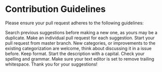 # Contribution Guidelines
Please ensure your pull request adheres to the following guidelines:

Search previous suggestions before making a new one, as yours may be a duplicate.
Make an individual pull request for each suggestion.
Start your pull request from master branch.
New categories, or improvements to the existing categorization are welcome, think about discussing it in a issue before.
Keep format.
Start the description with a capital.
Check your spelling and grammar.
Make sure your text editor is set to remove trailing whitespace.
Thank you for your suggestions!
